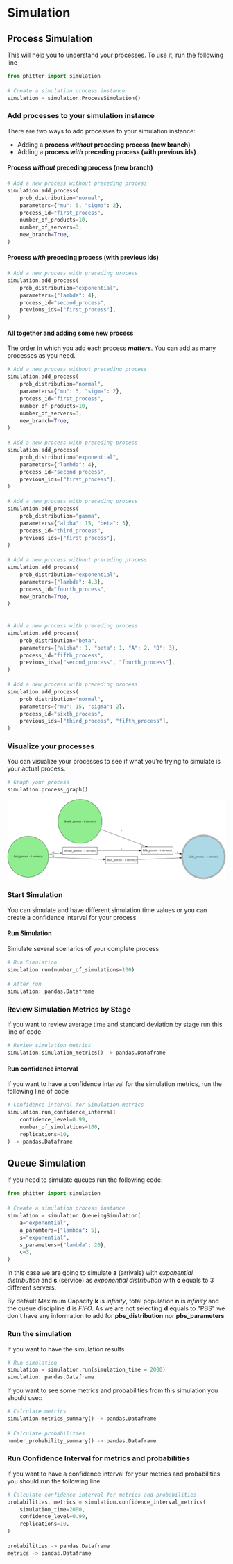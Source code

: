 # Simulation

## Process Simulation

This will help you to understand your processes. To use it, run the following line

```python
from phitter import simulation

# Create a simulation process instance
simulation = simulation.ProcessSimulation()

```

### Add processes to your simulation instance

There are two ways to add processes to your simulation instance:

-   Adding a **process _without_ preceding process (new branch)**
-   Adding a **process _with_ preceding process (with previous ids)**

#### Process _without_ preceding process (new branch)

```python
# Add a new process without preceding process
simulation.add_process(
    prob_distribution="normal",
    parameters={"mu": 5, "sigma": 2},
    process_id="first_process",
    number_of_products=10,
    number_of_servers=3,
    new_branch=True,
)

```

#### Process _with_ preceding process (with previous ids)

```python
# Add a new process with preceding process
simulation.add_process(
    prob_distribution="exponential",
    parameters={"lambda": 4},
    process_id="second_process",
    previous_ids=["first_process"],
)

```

#### All together and adding some new process

The order in which you add each process **_matters_**. You can add as many processes as you need.

```python
# Add a new process without preceding process
simulation.add_process(
    prob_distribution="normal",
    parameters={"mu": 5, "sigma": 2},
    process_id="first_process",
    number_of_products=10,
    number_of_servers=3,
    new_branch=True,
)

# Add a new process with preceding process
simulation.add_process(
    prob_distribution="exponential",
    parameters={"lambda": 4},
    process_id="second_process",
    previous_ids=["first_process"],
)

# Add a new process with preceding process
simulation.add_process(
    prob_distribution="gamma",
    parameters={"alpha": 15, "beta": 3},
    process_id="third_process",
    previous_ids=["first_process"],
)

# Add a new process without preceding process
simulation.add_process(
    prob_distribution="exponential",
    parameters={"lambda": 4.3},
    process_id="fourth_process",
    new_branch=True,
)


# Add a new process with preceding process
simulation.add_process(
    prob_distribution="beta",
    parameters={"alpha": 1, "beta": 1, "A": 2, "B": 3},
    process_id="fifth_process",
    previous_ids=["second_process", "fourth_process"],
)

# Add a new process with preceding process
simulation.add_process(
    prob_distribution="normal",
    parameters={"mu": 15, "sigma": 2},
    process_id="sixth_process",
    previous_ids=["third_process", "fifth_process"],
)
```

### Visualize your processes

You can visualize your processes to see if what you're trying to simulate is your actual process.

```python
# Graph your process
simulation.process_graph()
```

![Simulation](./multimedia/simulation_process_graph.png)

### Start Simulation

You can simulate and have different simulation time values or you can create a confidence interval for your process

#### Run Simulation

Simulate several scenarios of your complete process

```python
# Run Simulation
simulation.run(number_of_simulations=100)

# After run
simulation: pandas.Dataframe
```

### Review Simulation Metrics by Stage

If you want to review average time and standard deviation by stage run this line of code

```python
# Review simulation metrics
simulation.simulation_metrics() -> pandas.Dataframe
```

#### Run confidence interval

If you want to have a confidence interval for the simulation metrics, run the following line of code

```python
# Confidence interval for Simulation metrics
simulation.run_confidence_interval(
    confidence_level=0.99,
    number_of_simulations=100,
    replications=10,
) -> pandas.Dataframe
```

## Queue Simulation

If you need to simulate queues run the following code:

```python
from phitter import simulation

# Create a simulation process instance
simulation = simulation.QueueingSimulation(
    a="exponential",
    a_paramters={"lambda": 5},
    s="exponential",
    s_parameters={"lambda": 20},
    c=3,
)
```

In this case we are going to simulate **a** (arrivals) with _exponential distribution_ and **s** (service) as _exponential distribution_ with **c** equals to 3 different servers.

By default Maximum Capacity **k** is _infinity_, total population **n** is _infinity_ and the queue discipline **d** is _FIFO_. As we are not selecting **d** equals to "PBS" we don't have any information to add for **pbs_distribution** nor **pbs_parameters**

### Run the simulation

If you want to have the simulation results

```python
# Run simulation
simulation = simulation.run(simulation_time = 2000)
simulation: pandas.Dataframe
```

If you want to see some metrics and probabilities from this simulation you should use::

```python
# Calculate metrics
simulation.metrics_summary() -> pandas.Dataframe

# Calculate probabilities
number_probability_summary() -> pandas.Dataframe
```

### Run Confidence Interval for metrics and probabilities

If you want to have a confidence interval for your metrics and probabilities you should run the following line

```python
# Calculate confidence interval for metrics and probabilities
probabilities, metrics = simulation.confidence_interval_metrics(
    simulation_time=2000,
    confidence_level=0.99,
    replications=10,
)

probabilities -> pandas.Dataframe
metrics -> pandas.Dataframe
```

